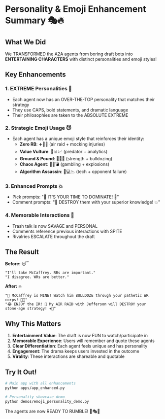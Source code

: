 # Personality & Emoji Enhancement Summary 🎭🔥

## What We Did

We TRANSFORMED the A2A agents from boring draft bots into **ENTERTAINING CHARACTERS** with distinct personalities and emoji styles!

## Key Enhancements

### 1. **EXTREME Personalities** 🚀
- Each agent now has an OVER-THE-TOP personality that matches their strategy
- They use CAPS, bold statements, and dramatic language
- Their philosophies are taken to the ABSOLUTE EXTREME

### 2. **Strategic Emoji Usage** 😈
- Each agent has a unique emoji style that reinforces their identity:
  - **Zero RB**: ✈️💨🏥 (air raid + mocking injuries)
  - **Value Vulture**: 🦅📊📈 (predator + analytics)
  - **Ground & Pound**: 💪🚜💥 (strength + bulldozing)
  - **Chaos Agent**: 🎰🚀💣 (gambling + explosions)
  - **Algorithm Assassin**: 🤖💻📉 (tech + opponent failure)

### 3. **Enhanced Prompts** 💥
- Pick prompts: "🚨 IT'S YOUR TIME TO DOMINATE! 🚨"
- Comment prompts: "🎯 DESTROY them with your superior knowledge! 💥"

### 4. **Memorable Interactions** 🎪
- Trash talk is now SAVAGE and PERSONAL
- Comments reference previous interactions with SPITE
- Rivalries ESCALATE throughout the draft

## The Result

**Before:** 😴
```
"I'll take McCaffrey. RBs are important."
"I disagree. WRs are better."
```

**After:** 🔥
```
"🚜 McCaffrey is MINE! Watch him BULLDOZE through your pathetic WR corps! 💪💥"
"😂 ENJOY the IR! 🏥 My AIR RAID with Jefferson will DESTROY your stone-age strategy! ✈️🎯"
```

## Why This Matters

1. **Entertainment Value**: The draft is now FUN to watch/participate in
2. **Memorable Experience**: Users will remember and quote these agents
3. **Clear Differentiation**: Each agent feels unique and has personality
4. **Engagement**: The drama keeps users invested in the outcome
5. **Virality**: These interactions are shareable and quotable

## Try It Out!

```bash
# Main app with all enhancements
python apps/app_enhanced.py

# Personality showcase demo
python demos/emoji_personality_demo.py
```

The agents are now READY TO RUMBLE! 🥊🎭🔥 